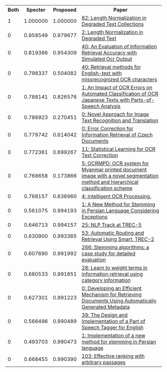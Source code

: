 <html><table><tr>
<th>Both</th>
<th>Specter</th>
<th>Proposed</th>
<th>Paper</th>
</tr>
<tr>
<td>1</td>
<td>1.000000</td>
<td>1.000000</td>
<td><a href="https://www.semanticscholar.org/paper/1713b37666ebab21fbd675160a10f7fa8d9af80b">82: Length Normalization in Degraded Text Collections</a></td>
</tr>
<tr>
<td>0</td>
<td>0.958549</td>
<td>0.979677</td>
<td><a href="https://www.semanticscholar.org/paper/2a24b89328a1c8ae379f8b9901d5540d3437aa69">2: Length Normalization in Degraded Text</a></td>
</tr>
<tr>
<td>0</td>
<td>0.819386</td>
<td>0.954309</td>
<td><a href="https://www.semanticscholar.org/paper/031d1736d49e5f51fda89af40c8ff9eff1a82982">40: An Evaluation of Information Retrieval Accuracy with Simulated Ocr Output</a></td>
</tr>
<tr>
<td>0</td>
<td>0.798337</td>
<td>0.504082</td>
<td><a href="https://www.semanticscholar.org/paper/a18b7961741f306597651de617c3f5ad37a9f36c">40: Retrieval methods for English-text with missrecognized OCR characters</a></td>
</tr>
<tr>
<td>0</td>
<td>0.788141</td>
<td>0.826576</td>
<td><a href="https://www.semanticscholar.org/paper/aff74cca2fed8f296f53eb98ef196930af95d915">1: An Impact of OCR Errors on Automated Classification of OCR Japanese Texts with Parts-of-Speech Analysis</a></td>
</tr>
<tr>
<td>0</td>
<td>0.786923</td>
<td>0.270451</td>
<td><a href="https://www.semanticscholar.org/paper/a454558ae659c8983168131b9b06f5c4b6da5f60">0: Novel Approach for Image Text Recognition and Translation</a></td>
</tr>
<tr>
<td>0</td>
<td>0.779742</td>
<td>0.614042</td>
<td><a href="https://www.semanticscholar.org/paper/00e0f0be8a3898403a8bcb92cfc885b6865eae61">0: Error Correction for Information Retrieval of Czech Documents</a></td>
</tr>
<tr>
<td>0</td>
<td>0.772361</td>
<td>0.699267</td>
<td><a href="https://www.semanticscholar.org/paper/82ff6d10c3638136a2288b16f08dbe5d7eac48e9">11: Statistical Learning for OCR Text Correction</a></td>
</tr>
<tr>
<td>0</td>
<td>0.768658</td>
<td>0.173866</td>
<td><a href="https://www.semanticscholar.org/paper/20667e42364bc23d90e83a68c473c918692e52f3">5: OCRMPD: OCR system for Myanmar printed document image with a novel segmentation method and hierarchical classification scheme</a></td>
</tr>
<tr>
<td>0</td>
<td>0.768157</td>
<td>0.636960</td>
<td><a href="https://www.semanticscholar.org/paper/48dc033393d29d203930b5e63fc878a6c44f723b">4: Intelligent OCR Processing.</a></td>
</tr>
<tr>
<td>0</td>
<td>0.561075</td>
<td>0.994193</td>
<td><a href="https://www.semanticscholar.org/paper/3e1e301d0eea03069142d50a5888ad61a24e486a">1: A New Method for Stemming in Persian Language Considering Exceptions</a></td>
</tr>
<tr>
<td>0</td>
<td>0.646713</td>
<td>0.994157</td>
<td><a href="https://www.semanticscholar.org/paper/8b26ada0b963ae7cc4ca7d97cc263ba9cff28c5f">25: NLP Track at TREC-5</a></td>
</tr>
<tr>
<td>0</td>
<td>0.630900</td>
<td>0.993365</td>
<td><a href="https://www.semanticscholar.org/paper/f20e2d9b5f8db0b6ae37c9646aeda6a79f35e7eb">53: Automatic Routing and Retrieval Using Smart: TREC-2</a></td>
</tr>
<tr>
<td>0</td>
<td>0.607690</td>
<td>0.991992</td>
<td><a href="https://www.semanticscholar.org/paper/7c4cf748d45af826cd11c5b10e8e325eafbfda2e">266: Stemming algorithms: a case study for detailed evaluation</a></td>
</tr>
<tr>
<td>0</td>
<td>0.680533</td>
<td>0.991651</td>
<td><a href="https://www.semanticscholar.org/paper/7b9a2a633326b0aed6444b28fc5c4464c97084f5">28: Learn to weight terms in information retrieval using category information</a></td>
</tr>
<tr>
<td>0</td>
<td>0.627301</td>
<td>0.991223</td>
<td><a href="https://www.semanticscholar.org/paper/22275a16ad879c9890a942a29bc2ace05856d72e">0: Developing an Efficient Mechanism for Retrieving Documents Using Automatically Generated Metadata</a></td>
</tr>
<tr>
<td>0</td>
<td>0.566496</td>
<td>0.990489</td>
<td><a href="https://www.semanticscholar.org/paper/430f18466c7d98a713be76d0ef351a47a6bf6c97">39: The Design and Implementation of a Part of Speech Tagger for English</a></td>
</tr>
<tr>
<td>0</td>
<td>0.493703</td>
<td>0.990473</td>
<td><a href="https://www.semanticscholar.org/paper/a6090b4765fc6a1a5054b19867d8cebf0e765407">1: Implementation of a new method for stemming in Persian language</a></td>
</tr>
<tr>
<td>0</td>
<td>0.668455</td>
<td>0.990390</td>
<td><a href="https://www.semanticscholar.org/paper/5fb5ea660654ce33cc1232b2586bb37588cb003e">103: Effective ranking with arbitrary passages</a></td>
</tr>
</table></html>
